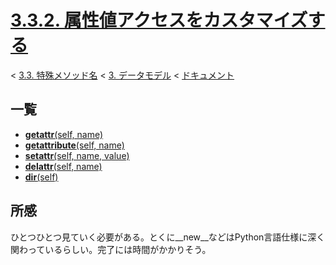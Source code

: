 # [3.3.2. 属性値アクセスをカスタマイズする](https://docs.python.jp/3/reference/datamodel.html#customizing-attribute-access)

< [3.3. 特殊メソッド名](https://docs.python.jp/3/reference/datamodel.html#special-method-names) < [3. データモデル](https://docs.python.jp/3/reference/datamodel.html#data-model) < [ドキュメント](https://docs.python.jp/3/index.html)

## 一覧

* [__getattr__(self, name)](https://github.com/pylangstudy/201707/blob/master/14/00/00/ReadMe.md)
* [__getattribute__(self, name)](https://github.com/pylangstudy/201707/blob/master/14/00/01/ReadMe.md)
* [__setattr__(self, name, value)](https://github.com/pylangstudy/201707/blob/master/14/00/02/ReadMe.md)
* [__delattr__(self, name)](https://github.com/pylangstudy/201707/blob/master/14/00/03/ReadMe.md)
* [__dir__(self)]()

## 所感

ひとつひとつ見ていく必要がある。とくに__new__などはPython言語仕様に深く関わっているらしい。完了には時間がかかりそう。
